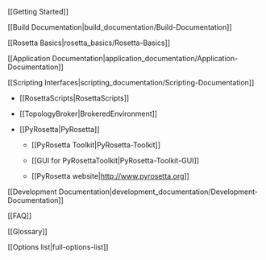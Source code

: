 [[Getting Started]]

[[Build Documentation|build_documentation/Build-Documentation]]

[[Rosetta Basics|rosetta_basics/Rosetta-Basics]]

[[Application Documentation|application_documentation/Application-Documentation]]

[[Scripting Interfaces|scripting_documentation/Scripting-Documentation]]

* [[RosettaScripts|RosettaScripts]]

* [[TopologyBroker|BrokeredEnvironment]]

* [[PyRosetta|PyRosetta]]

  * [[PyRosetta Toolkit|PyRosetta-Toolkit]]

  * [[GUI for PyRosettaToolkit|PyRosetta-Toolkit-GUI]]

  * [[PyRosetta website|http://www.pyrosetta.org]]

[[Development Documentation|development_documentation/Development-Documentation]]



[[FAQ]]

[[Glossary]]

[[Options list|full-options-list]]